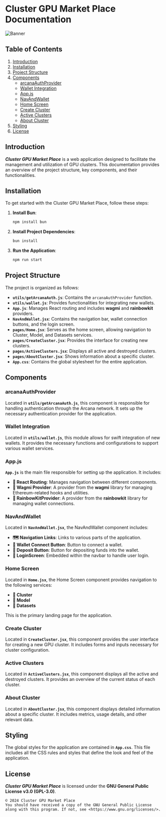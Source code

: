 # Cluster GPU Market Place Documentation
![Banner](https://i.ibb.co/wS8PW2F/Screenshot-2024-06-01-170117.png "GPU Market Place")

## Table of Contents
1. [Introduction](#introduction)
2. [Installation](#installation)
3. [Project Structure](#project-structure)
4. [Components](#components)
    - [arcanaAuthProvider](#arcanaauthprovider)
    - [Wallet Integration](#wallet-integration)
    - [App.js](#appjs)
    - [NavAndWallet](#navandwallet)
    - [Home Screen](#home-screen)
    - [Create Cluster](#create-cluster)
    - [Active Clusters](#active-clusters)
    - [About Cluster](#about-cluster)
5. [Styling](#styling)
6. [License](#license)

## Introduction

**_Cluster GPU Market Place_** is a web application designed to facilitate the management and utilization of GPU clusters. This documentation provides an overview of the project structure, key components, and their functionalities.



## Installation

To get started with the Cluster GPU Market Place, follow these steps:

1. **Install Bun**:
    ```bash
    npm install bun
    ```

2. **Install Project Dependencies**:
    ```bash
    bun install
    ```

3. **Run the Application**:
    ```bash
    npm run start
    ```

## Project Structure

The project is organized as follows:

- **`utils/getArcanaAuth.js`**: Contains the `arcanaAuthProvider` function.
- **`utils/wallet.js`**: Provides functionalities for integrating new wallets.
- **`App.js`**: Manages React routing and includes **wagmi** and **rainbowkit** providers.
- **`NavAndWallet.jsx`**: Contains the navigation bar, wallet connection buttons, and the login screen.
- **`pages/Home.jsx`**: Serves as the home screen, allowing navigation to Cluster, Model, and Datasets services.
- **`pages/CreateCluster.jsx`**: Provides the interface for creating new clusters.
- **`pages/ActiveClusters.jsx`**: Displays all active and destroyed clusters.
- **`pages/AboutCluster.jsx`**: Shows information about a specific cluster.
- **`App.css`**: Contains the global stylesheet for the entire application.

## Components

### arcanaAuthProvider

Located in **`utils/getArcanaAuth.js`**, this component is responsible for handling authentication through the Arcana network. It sets up the necessary authentication provider for the application.

### Wallet Integration

Located in **`utils/wallet.js`**, this module allows for swift integration of new wallets. It provides the necessary functions and configurations to support various wallet services.

### App.js

**`App.js`** is the main file responsible for setting up the application. It includes:

- **🔄 React Routing**: Manages navigation between different components.
- **🔗 Wagmi Provider**: A provider from the **wagmi** library for managing Ethereum-related hooks and utilities.
- **🌈 RainbowKitProvider**: A provider from the **rainbowkit** library for managing wallet connections.

### NavAndWallet

Located in **`NavAndWallet.jsx`**, the NavAndWallet component includes:

- **🗺️ Navigation Links**: Links to various parts of the application.
- **💼 Wallet Connect Button**: Button to connect a wallet.
- **💸 Deposit Button**: Button for depositing funds into the wallet.
- **🔐 LoginScreen**: Embedded within the navbar to handle user login.

### Home Screen

Located in **`Home.jsx`**, the Home Screen component provides navigation to the following services:

- **🔗 Cluster**
- **🔗 Model**
- **🔗 Datasets**

This is the primary landing page for the application.

### Create Cluster

Located in **`CreateCluster.jsx`**, this component provides the user interface for creating a new GPU cluster. It includes forms and inputs necessary for cluster configuration.

### Active Clusters

Located in **`ActiveClusters.jsx`**, this component displays all the active and destroyed clusters. It provides an overview of the current status of each cluster.

### About Cluster

Located in **`AboutCluster.jsx`**, this component displays detailed information about a specific cluster. It includes metrics, usage details, and other relevant data.

## Styling

The global styles for the application are contained in **`App.css`**. This file includes all the CSS rules and styles that define the look and feel of the application.

## License

**_Cluster GPU Market Place_** is licensed under the **GNU General Public License v3.0 (GPL-3.0)**.

```
© 2024 Cluster GPU Market Place
You should have received a copy of the GNU General Public License along with this program. If not, see <https://www.gnu.org/licenses/>.
```